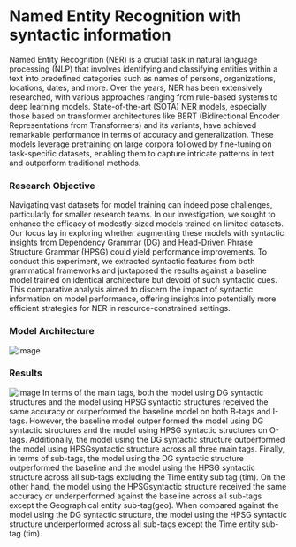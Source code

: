 # Named Entity Recognition with syntactic information

Named Entity Recognition (NER) is a crucial task in natural language processing (NLP) that involves identifying and classifying entities within a text into predefined categories such as names of persons, organizations, locations, dates, and more. Over the years, NER has been extensively researched, with various approaches ranging from rule-based systems to deep learning models. State-of-the-art (SOTA) NER models, especially those based on transformer architectures like BERT (Bidirectional Encoder Representations from Transformers) and its variants, have achieved remarkable performance in terms of accuracy and generalization. These models leverage pretraining on large corpora followed by fine-tuning on task-specific datasets, enabling them to capture intricate patterns in text and outperform traditional methods.

### Research Objective
Navigating vast datasets for model training can indeed pose challenges, particularly for smaller research teams. In our investigation, we sought to enhance the efficacy of modestly-sized models trained on limited datasets. Our focus lay in exploring whether augmenting these models with syntactic insights from Dependency Grammar (DG) and Head-Driven Phrase Structure Grammar (HPSG) could yield performance improvements. To conduct this experiment, we extracted syntactic features from both grammatical frameworks and juxtaposed the results against a baseline model trained on identical architecture but devoid of such syntactic cues. This comparative analysis aimed to discern the impact of syntactic information on model performance, offering insights into potentially more efficient strategies for NER in resource-constrained settings.

### Model Architecture
![image](https://github.com/nsingh475/NER_with_syntactic_information/assets/87938938/d67f723a-e2b8-44e8-b6aa-1d523cabb97e)

### Results
![image](https://github.com/nsingh475/NER_with_syntactic_information/assets/87938938/85616b69-db15-46d5-b31f-674df20d3fb1)
In terms of the main tags, both the model using DG syntactic structures and the model using HPSG syntactic structures received the same accuracy or outperformed the baseline model on both B-tags and I-tags. However, the baseline model outper formed the model using DG syntactic structures and the model using HPSG syntactic structures on O-tags. Additionally, the model using the DG syntactic structure outperformed the model using HPSGsyntactic structure across all three main tags. Finally, in terms of sub-tags, the model using the DG syntactic structure outperformed the baseline and the model using the HPSG syntactic structure across all sub-tags excluding the Time entity sub tag (tim). On the other hand, the model using the HPSGsyntactic structure received the same accuracy or underperformed against the baseline across all sub-tags except the Geographical entity sub-tag(geo). When compared against the model using the DG syntactic structure, the model using the HPSG syntactic structure underperformed across all sub-tags except the Time entity sub-tag (tim).





